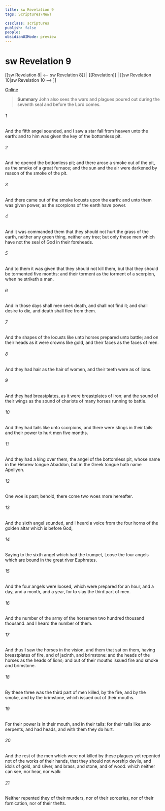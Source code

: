 ```yaml
---
title: sw Revelation 9
tags: Scriptures\NewT

cssclass: scriptures
publish: false
people:
obsidianUIMode: preview
---
```


# sw Revelation 9
[[sw Revelation 8| <-- sw Revelation 8]] | [[Revelation]] | [[sw Revelation 10|sw Revelation 10 --> ]]

[Online](https://churchofjesuschrist.org/study/scriptures/nt/rev/9?lang=eng)

> __Summary__
John also sees the wars and plagues poured out during the seventh seal and before the Lord comes.

###### 1 
And the fifth angel sounded, and I saw a star fall from heaven unto the earth: and to him was given the key of the bottomless pit.

###### 2 
And he opened the bottomless pit; and there arose a smoke out of the pit, as the smoke of a great furnace; and the sun and the air were darkened by reason of the smoke of the pit.

###### 3 
And there came out of the smoke locusts upon the earth: and unto them was given power, as the scorpions of the earth have power.

###### 4 
And it was commanded them that they should not hurt the grass of the earth, neither any green thing, neither any tree; but only those men which have not the seal of God in their foreheads.

###### 5 
And to them it was given that they should not kill them, but that they should be tormented five months: and their torment  as the torment of a scorpion, when he striketh a man.

###### 6 
And in those days shall men seek death, and shall not find it; and shall desire to die, and death shall flee from them.

###### 7 
And the shapes of the locusts  like unto horses prepared unto battle; and on their heads  as it were crowns like gold, and their faces  as the faces of men.

###### 8 
And they had hair as the hair of women, and their teeth were as  of lions.

###### 9 
And they had breastplates, as it were breastplates of iron; and the sound of their wings  as the sound of chariots of many horses running to battle.

###### 10 
And they had tails like unto scorpions, and there were stings in their tails: and their power  to hurt men five months.

###### 11 
And they had a king over them,  the angel of the bottomless pit, whose name in the Hebrew tongue  Abaddon, but in the Greek tongue hath  name Apollyon.

###### 12 
One woe is past;  behold, there come two woes more hereafter.

###### 13 
And the sixth angel sounded, and I heard a voice from the four horns of the golden altar which is before God,

###### 14 
Saying to the sixth angel which had the trumpet, Loose the four angels which are bound in the great river Euphrates.

###### 15 
And the four angels were loosed, which were prepared for an hour, and a day, and a month, and a year, for to slay the third part of men.

###### 16 
And the number of the army of the horsemen  two hundred thousand thousand: and I heard the number of them.

###### 17 
And thus I saw the horses in the vision, and them that sat on them, having breastplates of fire, and of jacinth, and brimstone: and the heads of the horses  as the heads of lions; and out of their mouths issued fire and smoke and brimstone.

###### 18 
By these three was the third part of men killed, by the fire, and by the smoke, and by the brimstone, which issued out of their mouths.

###### 19 
For their power is in their mouth, and in their tails: for their tails  like unto serpents, and had heads, and with them they do hurt.

###### 20 
And the rest of the men which were not killed by these plagues yet repented not of the works of their hands, that they should not worship devils, and idols of gold, and silver, and brass, and stone, and of wood: which neither can see, nor hear, nor walk:

###### 21 
Neither repented they of their murders, nor of their sorceries, nor of their fornication, nor of their thefts.

